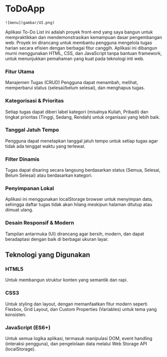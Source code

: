 # ToDoApp
    ![menu](gambar/UI.png)
Aplikasi To-Do List ini adalah proyek front-end yang saya bangun untuk mempraktikkan dan mendemonstrasikan kemampuan dasar pengembangan web. Proyek ini dirancang untuk membantu pengguna mengelola tugas harian secara efisien dengan berbagai fitur canggih. Aplikasi ini dibangun murni menggunakan HTML, CSS, dan JavaScript tanpa bantuan framework, untuk menunjukkan pemahaman yang kuat pada teknologi inti web.

### Fitur Utama
Manajemen Tugas (CRUD)
Pengguna dapat menambah, melihat, memperbarui status (selesai/belum selesai), dan menghapus tugas.

### Kategorisasi & Prioritas
Setiap tugas dapat diberi label kategori (misalnya Kuliah, Pribadi) dan tingkat prioritas (Tinggi, Sedang, Rendah) untuk organisasi yang lebih baik.

### Tanggal Jatuh Tempo
Pengguna dapat menetapkan tanggal jatuh tempo untuk setiap tugas agar tidak ada tenggat waktu yang terlewat.

### Filter Dinamis
Tugas dapat disaring secara langsung berdasarkan status (Semua, Selesai, Belum Selesai) atau berdasarkan kategori.

### Penyimpanan Lokal
Aplikasi ini menggunakan localStorage browser untuk menyimpan data, sehingga daftar tugas tidak akan hilang meskipun halaman ditutup atau dimuat ulang.

### Desain Responsif & Modern
Tampilan antarmuka (UI) dirancang agar bersih, modern, dan dapat beradaptasi dengan baik di berbagai ukuran layar.

## Teknologi yang Digunakan
### HTML5
Untuk membangun struktur konten yang semantik dan rapi.

### CSS3
Untuk styling dan layout, dengan memanfaatkan fitur modern seperti Flexbox, Grid Layout, dan Custom Properties (Variables) untuk tema yang konsisten.

### JavaScript (ES6+)
Untuk semua logika aplikasi, termasuk manipulasi DOM, event handling (interaksi pengguna), dan pengelolaan data melalui Web Storage API (localStorage).

